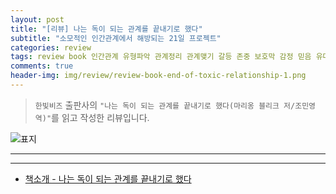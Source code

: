 ```yaml
---  
layout: post  
title: "[리뷰] 나는 독이 되는 관계를 끝내기로 했다"  
subtitle: "소모적인 인간관계에서 해방되는 21일 프로젝트"  
categories: review  
tags: review book 인간관계 유형파악 관계정리 관계맺기 갈등 존중 보호막 감정 믿음 유대감 사랑 욕구 관계    
comments: true  
header-img: img/review/review-book-end-of-toxic-relationship-1.png
---  
```

  
> `한빛비즈` 출판사의 `"나는 독이 되는 관계를 끝내기로 했다(마리옹 블리크 저/조민영 역)"`를 읽고 작성한 리뷰입니다.  

![표지](https://theorydb.github.io/assets/img/review/review-book-end-of-toxic-relationship-1.png)  

---


---

* [책소개 - 나는 독이 되는 관계를 끝내기로 했다](http://www.yes24.com/Product/Goods/101351056)


